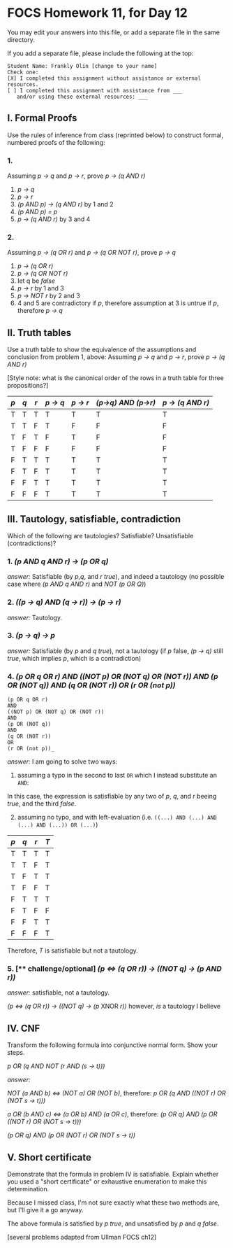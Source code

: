 # FOCS Homework 11, for Day 12

You may edit your answers into this file, or add a separate file in the same directory.

If you add a separate file, please include the following at the top:

```
Student Name: Frankly Olin [change to your name]
Check one:
[X] I completed this assignment without assistance or external resources.
[ ] I completed this assignment with assistance from ___
   and/or using these external resources: ___
```

## I. Formal Proofs

Use the rules of inference from class (reprinted below) to construct formal, numbered proofs of the following:

### 1. 

Assuming _p -> q_ and _p -> r_, prove _p -> (q AND r)_

1. _p -> q_
2. _p -> r_
3. _(p AND p) -> (q AND r)_ by 1 and 2
4. _(p AND p) = p_ 
5. _p -> (q AND r)_ by 3 and 4


### 2.

Assuming _p -> (q OR r)_ and _p -> (q OR NOT r)_, prove _p -> q_

1. _p -> (q OR r)_
2. _p -> (q OR NOT r)_
3. let q be _false_
4. _p -> r_ by 1 and 3
5. _p -> NOT r_ by 2 and 3
6. 4 and 5 are contradictory if _p_, therefore assumption at 3 is untrue if _p_, therefore _p -> q_


## II. Truth tables

Use a truth table to show the equivalence of the assumptions and conclusion from problem 1, above:  Assuming _p -> q_ and _p -> r_, prove _p -> (q AND r)_

[Style note:  what is the canonical order of the rows in a truth table for three propositions?]

_p_ | _q_ | _r_ | _p -> q_ | _p -> r_ | _(p->q) AND (p->r)_ | _p -> (q AND r)_
----|-----|-----|----------|----------|---------------------|-----------------
 T  |  T  |  T  |    T     |    T     |          T          |        T
 T  |  T  |  F  |    T     |    F     |          F          |        F
 T  |  F  |  T  |    F     |    T     |          F          |        F
 T  |  F  |  F  |    F     |    F     |          F          |        F
 F  |  T  |  T  |    T     |    T     |          T          |        T
 F  |  T  |  F  |    T     |    T     |          T          |        T
 F  |  F  |  T  |    T     |    T     |          T          |        T
 F  |  F  |  F  |    T     |    T     |          T          |        T


## III. Tautology, satisfiable, contradiction

Which of the following are tautologies?  Satisfiable?  Unsatisfiable (contradictions)?

### 1. _(p AND q AND r) -> (p OR q)_

*answer:* Satisfiable (by _p_,_q_, and _r true_), and indeed a tautology (no possible case where _(p AND q AND r)_ and _NOT (p OR Q)_)

### 2. _((p -> q) AND (q -> r)) -> (p -> r)_

*answer:* Tautology.

### 3. _(p -> q) -> p_

*answer:* Satisfiable (by _p_ and _q true_), not a tautology (if _p_ false, _(p -> q)_ still _true_, which implies _p_, which is a contradiction)

### 4. _(p OR q OR r) AND ((NOT p) OR (NOT q) OR (NOT r)) AND (p OR (NOT q)) AND (q OR (NOT r)) OR (r OR (not p))_ 
```
(p OR q OR r)
AND
((NOT p) OR (NOT q) OR (NOT r))
AND
(p OR (NOT q))
AND
(q OR (NOT r))
OR
(r OR (not p))_ 
```

*answer:* 
I am going to solve two ways:

1) assuming a typo in the second to last `OR` which I instead substitute an `AND`:

In this case, the expression is satisfiable by any two of _p_, _q_, and _r_ beeing _true_, and the third _false_.

2) assuming no typo, and with left-evaluation (i.e. `((...) AND (...) AND (...) AND (...)) OR (...)`)

_p_ | _q_ | _r_ | _T_
----|-----|-----|-----
 T  |  T  |  T  |  T
 T  |  T  |  F  |  T
 T  |  F  |  T  |  T
 T  |  F  |  F  |  T
 F  |  T  |  T  |  T
 F  |  T  |  F  |  F
 F  |  F  |  T  |  T
 F  |  F  |  F  |  T

 Therefore, _T_ is satisfiable but not a tautology.

### 5. [** challenge/optional] _(p <=> (q OR r)) -> ((NOT q) -> (p AND r))_

*answer:* satisfiable, not a tautology.

_(p <=> (q OR r)) -> ((NOT q) -> (p_ XNOR _r))_ however, *is* a tautology I believe

## IV. CNF

Transform the following formula into conjunctive normal form.  Show your steps.

_p OR (q AND NOT (r AND (s -> t)))_

*answer:*

_NOT (a AND b) <=> (NOT a) OR (NOT b)_, therefore:
_p OR (q AND ((NOT r) OR (NOT s -> t)))_

_a OR (b AND c) <=> (a OR b) AND (a OR c)_, therefore:
_(p OR q) AND (p OR ((NOT r) OR (NOT s -> t)))_

_(p OR q) AND (p OR (NOT r) OR (NOT s -> t))_


## V. Short certificate

Demonstrate that the formula in problem IV is satisfiable.  Explain whether you used a  "short certificate" or exhaustive enumeration to make this determination.

Because I missed class, I'm not sure exactly what these two methods are, but I'll give it a go anyway.

The above formula is satisfied by _p true_, and unsatisfied by _p_ and _q false_.

[several problems adapted from Ullman FOCS ch12]
